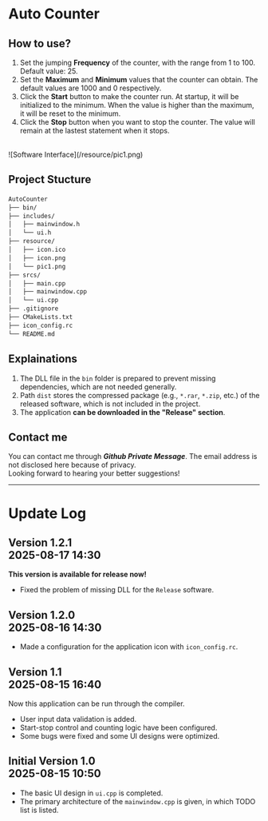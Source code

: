 # Auto Counter
## How to use?
1. Set the jumping **Frequency** of the counter, with the range from 1 to 100. Default value: 25.
2. Set the **Maximum** and **Minimum** values that the counter can obtain. The default values are 1000 and 0 respectively.
3. Click the **Start** button to make the counter run. At startup, it will be initialized to the minimum. When the value is higher than the maximum, it will be reset to the minimum.
4. Click the **Stop** button when you want to stop the counter. The value will remain at the lastest statement when it stops.
</br>
![Software Interface](/resource/pic1.png)

## Project Stucture
```txt
AutoCounter
├── bin/
├── includes/
│   ├── mainwindow.h
│   └── ui.h
├── resource/
│   ├── icon.ico
│   ├── icon.png
│   └── pic1.png
├── srcs/
│   ├── main.cpp
│   ├── mainwindow.cpp
│   └── ui.cpp
├── .gitignore
├── CMakeLists.txt
├── icon_config.rc
└── README.md
```

## Explainations
1. The DLL file in the `bin` folder is prepared to prevent missing dependencies, which are not needed generally.
2. Path `dist` stores the compressed package (e.g., `*.rar`, `*.zip`, etc.) of the released software, which is not included in the project.
3. The application **can be downloaded in the "Release" section**.

## Contact me
You can contact me through ***Github Private Message***. The email address is not disclosed here because of privacy.</br>Looking forward to hearing your better suggestions!

---

# Update Log
## Version 1.2.1</br>2025-08-17 14:30
**This version is available for release now!**
+ Fixed the problem of missing DLL for the `Release` software.

## Version 1.2.0</br>2025-08-16 14:30
+ Made a configuration for the application icon with `icon_config.rc`.

## Version 1.1</br>2025-08-15 16:40
Now this application can be run through the compiler.
+ User input data validation is added.
+ Start-stop control and counting logic have been configured.
+ Some bugs were fixed and some UI designs were optimized.

## Initial Version 1.0</br>2025-08-15 10:50
+ The basic UI design in `ui.cpp` is completed.
+ The primary architecture of the `mainwindow.cpp` is given, in which TODO list is listed.
